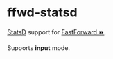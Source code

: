 # ffwd-statsd

[StatsD](https://github.com/etsy/statsd/) support for
[FastForward &#9193;](https://github.com/spotify-ffwd/ffwd-core).

Supports **input** mode.
